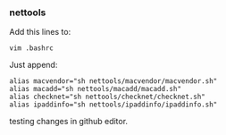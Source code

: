 ### nettools

Add this lines to:

```
vim .bashrc
```

Just append:

```
alias macvendor="sh nettools/macvendor/macvendor.sh"
alias macadd="sh nettools/macadd/macadd.sh"
alias checknet="sh nettools/checknet/checknet.sh"
alias ipaddinfo="sh nettools/ipaddinfo/ipaddinfo.sh"
```

testing changes in github editor.